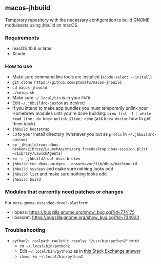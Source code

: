 ## macos-jhbuild ##

Temporary repository with the necessary configuration to build GNOME modulesets using jhbuild on macOS.

### Requirements ###
- macOS 10.9 or later
- Xcode

### How to use ###
- Make sure command line tools are installed (`xcode-select --install`)
- `git clone https://github.com/ptomato/macos-jhbuild`
- `cd macos-jhbuild`
- `./setup.sh`
- Make sure `~/.local/bin` is in your `PATH`
- Edit `~/.jhbuildrc-custom` as desired
- If you intend to make app bundles you must temporarily unlink your Homebrew modules until you're done building: `brew list -1 | while read line; do brew unlink $line; done` (ask `brew doctor` how to get them back)
- `jhbuild bootstrap`
- `cd` to your install directory (whatever you put as `prefix` in `~/.jhbuildrc-custom`)
- `cp _jhbuild/root-dbus-broken/Library/LaunchAgents/org.freedesktop.dbus-session.plist ~/Library/LaunchAgents/`
- `rm -r _jhbuild/root-dbus-broken`
- `jhbuild run dbus-uuidgen --ensure=var/lib/dbus/machine-id`
- `jhbuild sysdeps` and make sure nothing looks odd
- `jhbuild list` and make sure nothing looks odd
- `jhbuild build`

### Modules that currently need patches or changes ###
For `meta-gnome-extended-devel-platform`:
- libpeas: https://bugzilla.gnome.org/show_bug.cgi?id=774175
- libsecret: https://bugzilla.gnome.org/show_bug.cgi?id=734630

### Troubleshooting ###
- `python2: realpath couldn't resolve "/usr/bin/python2"` error
  - `rm ~/.local/bin/python2`
  - Edit `~/.local/bin/python2` as in [this Stack Exchange answer](https://unix.stackexchange.com/a/126567)
  - `chmod +x ~/.local/bin/python2`
